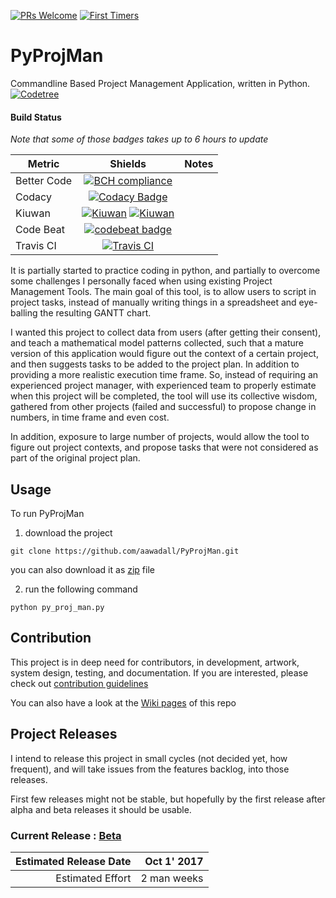 [![PRs Welcome](https://img.shields.io/badge/PRs-welcome-brightgreen.svg?style=flat-square)](http://makeapullrequest.com)
[![First Timers](http://img.shields.io/badge/first--timers--only-friendly-blue.svg?style=flat-square)](http://www.firsttimersonly.com/)
# PyProjMan
Commandline Based Project Management Application, written in Python. 
[![Codetree](https://codetree.com/images/managed-with-codetree.svg)](https://codetree.com/projects/KAo6)

#### Build Status 

 _Note that some of those badges takes up to 6 hours to update_
 
Metric      | Shields | Notes
------------|:---------:|------
Better Code | [![BCH compliance](https://bettercodehub.com/edge/badge/aawadall/PyProjMan?branch=master)](https://bettercodehub.com/) |
Codacy      | [![Codacy Badge](https://api.codacy.com/project/badge/Grade/e78e070a51a84885b5d9af3815923669)](https://www.codacy.com/app/aawadall/PyProjMan?utm_source=github.com&amp;utm_medium=referral&amp;utm_content=aawadall/PyProjMan&amp;utm_campaign=Badge_Grade) |
Kiuwan      | [![Kiuwan](https://www.kiuwan.com/github/aawadall/PyProjMan/badges/security.svg)](https://www.kiuwan.com/github/aawadall/PyProjMan) [![Kiuwan](https://www.kiuwan.com/github/aawadall/PyProjMan/badges/quality.svg)](https://www.kiuwan.com/github/aawadall/PyProjMan) |
Code Beat   | [![codebeat badge](https://codebeat.co/badges/32726467-44fd-4686-b768-60335e03a1a1)](https://codebeat.co/projects/github-com-aawadall-pyprojman-master) |
Travis CI  | [![Travis CI](https://travis-ci.org/aawadall/PyProjMan.svg?branch=master)](https://travis-ci.org/aawadall/PyProjMan) |


It is partially started to practice coding in python, and partially to overcome some challenges I personally faced when using existing Project Management Tools. 
The main goal of this tool, is to allow users to script in project tasks, instead of manually writing things in a spreadsheet and eye-balling the resulting GANTT chart.

I wanted this project to collect data from users (after getting their consent), and teach a mathematical model patterns collected, such that a mature version of this application would figure out the context of a certain project, and then suggests tasks to be added to the project plan. In addition to providing a more realistic execution time frame. 
So, instead of requiring an experienced project manager, with experienced team to properly estimate when this project will be completed, the tool will use its collective wisdom, gathered from other projects (failed and successful) to propose change in numbers, in time frame and even cost. 

In addition, exposure to large number of projects, would allow the tool to figure out project contexts, and propose tasks that were not considered as part of the original project plan. 

## Usage 
To run PyProjMan 

1. download the project 

`git clone https://github.com/aawadall/PyProjMan.git`

you can also download it as [zip][4] file 

2. run the following command 

`python py_proj_man.py`

## Contribution 
This project is in deep need for contributors, in development, artwork, system design, testing, and documentation.
If you are interested, please check out  [contribution guidelines][1]

You can also have a look at the [Wiki pages](https://github.com/aawadall/PyProjMan/wiki) of this repo

## Project Releases
I intend to release this project in small cycles (not decided yet, how frequent), and will take issues from the features backlog, into those releases.

First few releases might not be stable, but hopefully by the first release after alpha and beta releases it should be usable.

### Current Release : [Beta][3]

Estimated Release Date | Oct 1' 2017
----------------------:|--------------:
Estimated Effort       | 2 man weeks


[1]: https://github.com/aawadall/PyProjMan/blob/master/CONTRIBUTING.md
[2]: https://github.com/aawadall/PyProjMan/milestone/1
[3]: https://github.com/aawadall/PyProjMan/milestone/2
[4]: https://github.com/aawadall/PyProjMan/archive/master.zip
